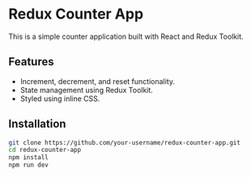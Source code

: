 # Redux Counter App

This is a simple counter application built with React and Redux Toolkit.

## Features
- Increment, decrement, and reset functionality.
- State management using Redux Toolkit.
- Styled using inline CSS.

## Installation
```bash
git clone https://github.com/your-username/redux-counter-app.git
cd redux-counter-app
npm install
npm run dev

